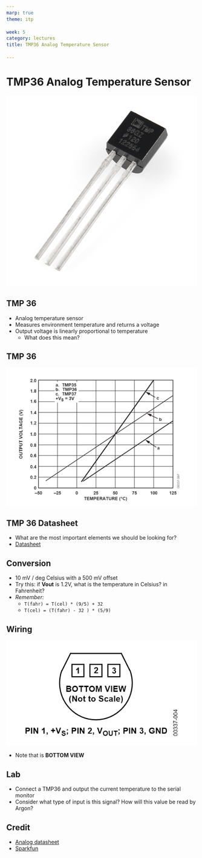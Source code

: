 ```yaml
---
marp: true
theme: itp

week: 5
category: lectures
title: TMP36 Analog Temperature Sensor

---
```


<!-- headingDivider: 2 -->

# TMP36 Analog Temperature Sensor
<img src="lecture_tmp36_analog_temperature_sensor.assets/10988-01-1567639528368.jpg" alt="Temperature Sensor - TMP36" style="width:550px" />

## TMP 36

* Analog temperature sensor
* Measures environment temperature and returns a voltage
* Output voltage is linearly proportional to temperature
  * What does this mean?



## TMP 36

<img src="lecture_tmp36_analog_temperature_sensor.assets/1567471132352.png" alt="Temperature Sensor - TMP36" style="width:800px" />




## TMP 36 Datasheet

* What are the most important elements we should be looking for?
* [Datasheet](https://cdn.sparkfun.com/datasheets/Sensors/Temp/TMP35_36_37.pdf)

<!-- pin outs: 1=Vin, 2=Vout, 3=ground
orientation: flat part goes up
measurement range: -40 C -- 125 C (-40 F -- 257 F)
voltage range: 2.7 V to 5.5
scale factor: 10mV per C with a 500mv offset
accuracy: +- 1 C 
-->

## Conversion

* 10 mV / deg Celsius with a 500 mV offset
* Try this: if **Vout** is 1.2V, what is the temperature in Celsius? in Fahrenheit?
* *Remember:*
  * `T(fahr) = T(cel) * (9/5) + 32`
  * `T(cel) = (T(fahr) - 32 ) * (5/9)`

<!-- consider offset: 
1.2v - 500mv = 1.2V - 0.5V = 0.7V
now handle conversion
 0.7 V * degC / 10mV = 0.7V * degC / 0.01V 
=0.7V * degC * 100 = 70 degC
Now to fahrenheit
158 degF
-->

## Wiring

<img src="lecture_tmp36_analog_temperature_sensor.assets/1567470883820.png" alt="TMP36 wiring" style="width:800px" />

- Note that is **BOTTOM VIEW**

## Lab

* Connect a TMP36 and output the current temperature to the serial monitor
* Consider what type of input is this signal? How will this value be read by Argon?

<!-- This also tests a few C++ features
Variable types: analog read value is INT, but voltage and temperature need to be DOUBLE
Division: C++ division (in Cel->Fahr) needs to be between doubles

Note: this picture is the BOTTOM VIEW, not top down
-->


## Credit

- [Analog datasheet](https://cdn.sparkfun.com/datasheets/Sensors/Temp/TMP35_36_37.pdf)
- [Sparkfun](https://www.sparkfun.com/products/10988)
